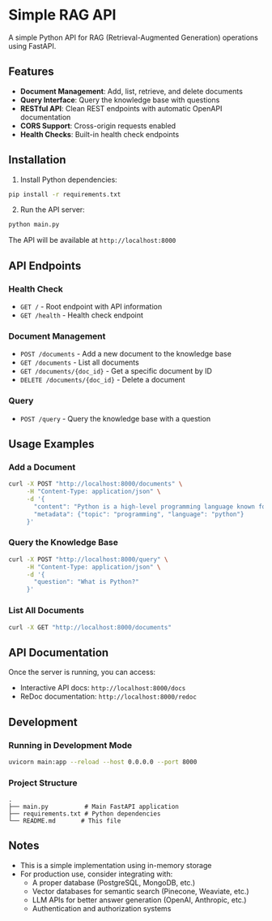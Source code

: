 # Simple RAG API

A simple Python API for RAG (Retrieval-Augmented Generation) operations using FastAPI.

## Features

- **Document Management**: Add, list, retrieve, and delete documents
- **Query Interface**: Query the knowledge base with questions
- **RESTful API**: Clean REST endpoints with automatic OpenAPI documentation
- **CORS Support**: Cross-origin requests enabled
- **Health Checks**: Built-in health check endpoints

## Installation

1. Install Python dependencies:
```bash
pip install -r requirements.txt
```

2. Run the API server:
```bash
python main.py
```

The API will be available at `http://localhost:8000`

## API Endpoints

### Health Check
- `GET /` - Root endpoint with API information
- `GET /health` - Health check endpoint

### Document Management
- `POST /documents` - Add a new document to the knowledge base
- `GET /documents` - List all documents
- `GET /documents/{doc_id}` - Get a specific document by ID
- `DELETE /documents/{doc_id}` - Delete a document

### Query
- `POST /query` - Query the knowledge base with a question

## Usage Examples

### Add a Document
```bash
curl -X POST "http://localhost:8000/documents" \
     -H "Content-Type: application/json" \
     -d '{
       "content": "Python is a high-level programming language known for its simplicity and readability.",
       "metadata": {"topic": "programming", "language": "python"}
     }'
```

### Query the Knowledge Base
```bash
curl -X POST "http://localhost:8000/query" \
     -H "Content-Type: application/json" \
     -d '{
       "question": "What is Python?"
     }'
```

### List All Documents
```bash
curl -X GET "http://localhost:8000/documents"
```

## API Documentation

Once the server is running, you can access:
- Interactive API docs: `http://localhost:8000/docs`
- ReDoc documentation: `http://localhost:8000/redoc`

## Development

### Running in Development Mode
```bash
uvicorn main:app --reload --host 0.0.0.0 --port 8000
```

### Project Structure
```
.
├── main.py          # Main FastAPI application
├── requirements.txt # Python dependencies
└── README.md       # This file
```

## Notes

- This is a simple implementation using in-memory storage
- For production use, consider integrating with:
  - A proper database (PostgreSQL, MongoDB, etc.)
  - Vector databases for semantic search (Pinecone, Weaviate, etc.)
  - LLM APIs for better answer generation (OpenAI, Anthropic, etc.)
  - Authentication and authorization systems
